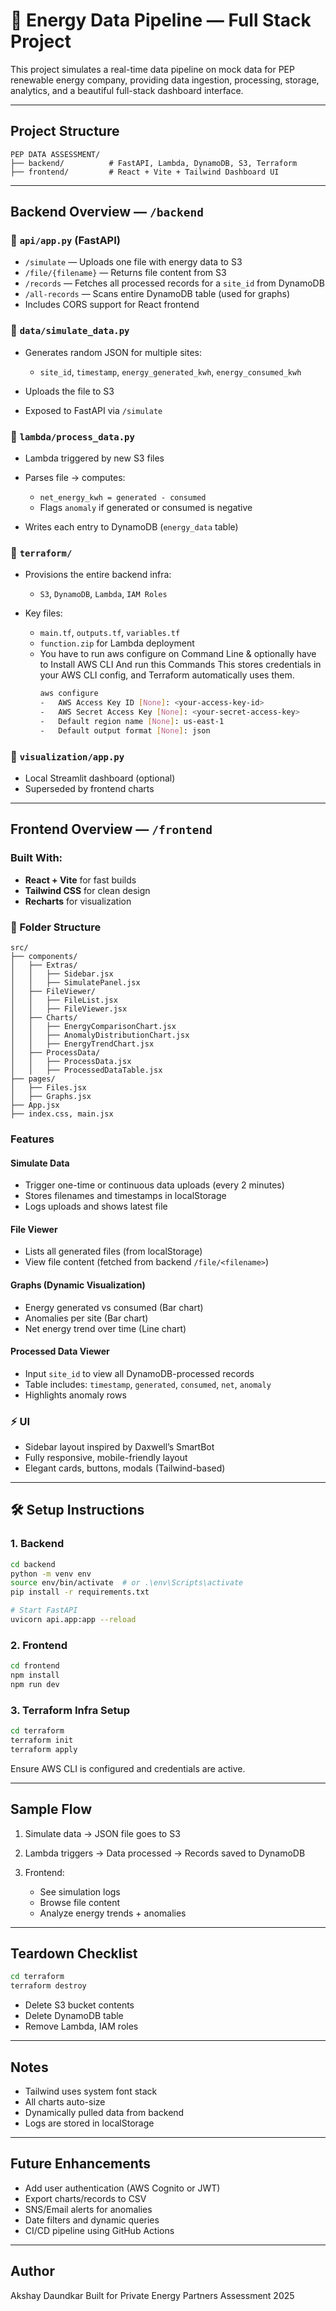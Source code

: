 # 🌱 Energy Data Pipeline — Full Stack Project

This project simulates a real-time data pipeline on mock data for PEP renewable energy company, providing data ingestion, processing, storage, analytics, and a beautiful full-stack dashboard interface.

---

## Project Structure

```
PEP DATA ASSESSMENT/
├── backend/          # FastAPI, Lambda, DynamoDB, S3, Terraform
├── frontend/         # React + Vite + Tailwind Dashboard UI
```

---

## Backend Overview — `/backend`

### 🔹 `api/app.py` (FastAPI)

- `/simulate` — Uploads one file with energy data to S3
- `/file/{filename}` — Returns file content from S3
- `/records` — Fetches all processed records for a `site_id` from DynamoDB
- `/all-records` — Scans entire DynamoDB table (used for graphs)
- Includes CORS support for React frontend

### 🔹 `data/simulate_data.py`

- Generates random JSON for multiple sites:

  - `site_id`, `timestamp`, `energy_generated_kwh`, `energy_consumed_kwh`

- Uploads the file to S3
- Exposed to FastAPI via `/simulate`

### 🔹 `lambda/process_data.py`

- Lambda triggered by new S3 files
- Parses file → computes:

  - `net_energy_kwh = generated - consumed`
  - Flags `anomaly` if generated or consumed is negative

- Writes each entry to DynamoDB (`energy_data` table)

### 🔹 `terraform/`

- Provisions the entire backend infra:

  - `S3`, `DynamoDB`, `Lambda`, `IAM Roles`

- Key files:

  - `main.tf`, `outputs.tf`, `variables.tf`
  - `function.zip` for Lambda deployment
  - You have to run aws configure on Command Line & optionally have to Install AWS CLI And run this Commands
    This stores credentials in your AWS CLI config, and Terraform automatically uses them.
    ```bash
    aws configure
    -	AWS Access Key ID [None]: <your-access-key-id>
    -	AWS Secret Access Key [None]: <your-secret-access-key>
    -	Default region name [None]: us-east-1
    -	Default output format [None]: json
    ```

### 🔹 `visualization/app.py`

- Local Streamlit dashboard (optional)
- Superseded by frontend charts

---

## Frontend Overview — `/frontend`

### Built With:

- **React + Vite** for fast builds
- **Tailwind CSS** for clean design
- **Recharts** for visualization

### 📂 Folder Structure

```
src/
├── components/
│   ├── Extras/
│   │   ├── Sidebar.jsx
│   │   ├── SimulatePanel.jsx
│   ├── FileViewer/
│   │   ├── FileList.jsx
│   │   ├── FileViewer.jsx
│   ├── Charts/
│   │   ├── EnergyComparisonChart.jsx
│   │   ├── AnomalyDistributionChart.jsx
│   │   ├── EnergyTrendChart.jsx
│   ├── ProcessData/
│   │   ├── ProcessData.jsx
│   │   ├── ProcessedDataTable.jsx
├── pages/
│   ├── Files.jsx
│   ├── Graphs.jsx
├── App.jsx
├── index.css, main.jsx
```

### Features

#### Simulate Data

- Trigger one-time or continuous data uploads (every 2 minutes)
- Stores filenames and timestamps in localStorage
- Logs uploads and shows latest file

#### File Viewer

- Lists all generated files (from localStorage)
- View file content (fetched from backend `/file/<filename>`)

#### Graphs (Dynamic Visualization)

- Energy generated vs consumed (Bar chart)
- Anomalies per site (Bar chart)
- Net energy trend over time (Line chart)

#### Processed Data Viewer

- Input `site_id` to view all DynamoDB-processed records
- Table includes: `timestamp`, `generated`, `consumed`, `net`, `anomaly`
- Highlights anomaly rows

### ⚡ UI

- Sidebar layout inspired by Daxwell’s SmartBot
- Fully responsive, mobile-friendly layout
- Elegant cards, buttons, modals (Tailwind-based)

---

## 🛠️ Setup Instructions

### 1. Backend

```bash
cd backend
python -m venv env
source env/bin/activate  # or .\env\Scripts\activate
pip install -r requirements.txt

# Start FastAPI
uvicorn api.app:app --reload
```

### 2. Frontend

```bash
cd frontend
npm install
npm run dev
```

### 3. Terraform Infra Setup

```bash
cd terraform
terraform init
terraform apply
```

Ensure AWS CLI is configured and credentials are active.

---

## Sample Flow

1. Simulate data → JSON file goes to S3
2. Lambda triggers → Data processed → Records saved to DynamoDB
3. Frontend:

   - See simulation logs
   - Browse file content
   - Analyze energy trends + anomalies

---

## Teardown Checklist

```bash
cd terraform
terraform destroy
```

- Delete S3 bucket contents
- Delete DynamoDB table
- Remove Lambda, IAM roles

---

## Notes

- Tailwind uses system font stack
- All charts auto-size
- Dynamically pulled data from backend
- Logs are stored in localStorage

---

## Future Enhancements

- Add user authentication (AWS Cognito or JWT)
- Export charts/records to CSV
- SNS/Email alerts for anomalies
- Date filters and dynamic queries
- CI/CD pipeline using GitHub Actions

---

## Author

Akshay Daundkar
Built for Private Energy Partners Assessment
2025
